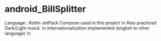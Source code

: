 # android_BillSplitter
Language : Kotlin
JetPack Compose used in this project \n
Also practiced Dark/Light mood. \n
Internationalization Implemented (english to other language) \n



[//]: # (005 Input Fields - Creating a Customizable InputField Composable Function 11:19) 
